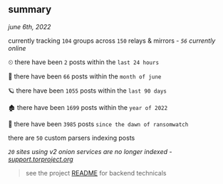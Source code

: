 
## summary
_june 6th, 2022_

currently tracking `104` groups across `150` relays & mirrors - _`56` currently online_

⏲ there have been `2` posts within the `last 24 hours`

🦈 there have been `66` posts within the `month of june`

🪐 there have been `1055` posts within the `last 90 days`

🏚 there have been `1699` posts within the `year of 2022`

🦕 there have been `3985` posts `since the dawn of ransomwatch`

there are `50` custom parsers indexing posts

_`20` sites using v2 onion services are no longer indexed - [support.torproject.org](https://support.torproject.org/onionservices/v2-deprecation/)_

> see the project [README](https://github.com/joshhighet/ransomwatch#ransomwatch--) for backend technicals
